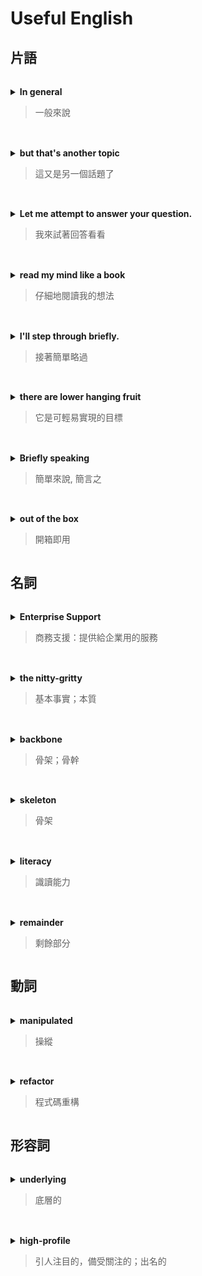 ###### <!-- ref -->

[node.js enterprise support]: https://www.joyent.com/services/nodejs-support
[briefly go through]: https://ludwig.guru/s/briefly+go+through
[in general]: #片語
[but that's another topic]: #片語
[let me attempt to answer your question.]: #片語
[read my mind like a book]: #片語
[i'll step through briefly.]: https://www.udemy.com/course/understand-nodejs/learn/lecture/3509218
[there are lower hanging fruit]: #片語
[briefly speaking]: #片語
[let me say it briefly]: #片語
[simply put]: #片語
[in short]: #片語
[out of the box]: #片語
[enterprise support]: #名詞
[the nitty-gritty]: https://dictionary.cambridge.org/zht/%E8%A9%9E%E5%85%B8/%E8%8B%B1%E8%AA%9E-%E6%BC%A2%E8%AA%9E-%E7%B9%81%E9%AB%94/the-nitty-gritty
[literacy]: #名詞
[remainder]: #名詞
[the remainder of]: #名詞
[backbone]: #名詞
[skeleton]: #名詞
[manipulated]: #動詞
[refactor]: #動詞
[underlying]: #形容詞
[underlying programming language]: #形容詞
[high-profile]: #形容詞

<!-- ref -->

# Useful English

## 片語

###### <!-- In general -->

<details close>
<summary><b>In general</b>

> 一般來說

</summary>

> [In general], since arrays give more than objects (arrays are ordered and objects not - hence array entries can be accessed just by position), that extra privilege arrays give comes at a cost - which is maintaining that order, hence operations done in the beginning of the array will be costly. However practically speaking no one would do that but that's another topic.

</details>

###### <!-- but that's another topic -->

<details close>
<summary><b>but that's another topic</b>

> 這又是另一個話題了

</summary>

> In general, since arrays give more than objects (arrays are ordered and objects not - hence array entries can be accessed just by position), that extra privilege arrays give comes at a cost - which is maintaining that order, hence operations done in the beginning of the array will be costly. However practically speaking no one would do that [but that's another topic].

</details>

###### <!-- Let me attempt to answer your question. -->

<details close>
<summary><b>Let me attempt to answer your question.</b>

> 我來試著回答看看

</summary>

> Hello Haresh,
> [Let me attempt to answer your question.]
> First thing is to understand that two worlds are involved here. The "client world" where browsers live and the "server world" where node lives. These are two worlds apart and they only communicate via request-response period.

</details>

###### <!-- read my mind like a book -->

<details close>
<summary><b>read my mind like a book</b>

> 仔細地閱讀我的想法

</summary>

> Allan you [read my mind like a book]. exactly what I usually do - over complicate things. The reason I thought about that approach was since v8 is running in the browser(i think so) which would then be a think-client I thought why can't I have plugins so that each client could download which ever functionality they wanted. sorry if I got some greymatter wasted but just a thought. thanks for the light anyways.

</details>

###### <!-- I'll step through briefly. -->

<details close>
<summary><b>I'll step through briefly.</b>

> 接著簡單略過

</summary>

> [I'll step through briefly.] It'll process the contents of my file a bit.

> more: [briefly go through]

</details>

###### <!-- there are lower hanging fruit -->

<details close>

<summary><b>there are lower hanging fruit</b>

> 它是可輕易實現的目標

</summary>

> In terms of web performance optimization, [there are lower hanging fruit], as the total time to create the CSSOM is generally less than the time it takes for one DNS lookup.

</details>

###### <!-- Briefly speaking -->

<details close>

<summary><b>Briefly speaking</b>

> 簡單來說, 簡言之

</summary>

> 相似：In a nutshell | Simply put | Briefly speaking | In short

> [Let me say it briefly], you may not need a car insurance, but you may need to pray before driving.
> ... and the law firm also revealed that most of our evidences are weak or incompetent. [Simply put], this lawsuit is in trouble.
> [In short], your car is able to run, but it won't last long.

</details>

###### <!-- out of the box  -->

<details close>

<summary><b>out of the box</b>

> 開箱即用

</summary>

> EX1.
> Django follows the "Batteries included" philosophy and provides almost everything most developers might want to do "[out of the box]".
>
> EX2.
> These solutions work straight [out of the box].

</details>

## 名詞

###### <!-- Enterprise Support -->

<details close>
<summary><b>Enterprise Support</b>

> 商務支援：提供給企業用的服務

</summary>

> Q: Are node have [enterprise support] ?
>
> A: Yup: [Node.js Enterprise Support]

</details>

###### <!-- the nitty-gritty -->

<details close>

<summary><b>the nitty-gritty</b>

> 基本事實；本質

</summary>

> And so, we'll just step now into where we're really getting into [the nitty-gritty]. This is compile. Now, it's going to actually compile my code.

</details>

###### <!-- backbone -->

<details close>

<summary><b>backbone</b>

> 骨架；骨幹

</summary>

> Are you Nuxt?
> Nuxt is the [backbone] of your Vue.js project, giving structure to build your project with confidence while keeping flexibility.

</details>

###### <!-- skeleton -->

<details close>

<summary><b>skeleton</b>

> 骨架

</summary>

> Use the Express Application Generator tool to create a [skeleton] website and application.

</details>

###### <!-- literacy -->

<details close>

<summary><b>literacy</b>

> 識讀能力

</summary>

> Basic computer [literacy]. A basic understanding of what a web server is.

</details>

###### <!-- remainder -->

<details close>

<summary><b>remainder</b>

> 剩餘部分

</summary>

> [The remainder of] the response header includes information about the response (e.g. when it was generated), the server, and how it expects the browser to handle the page (e.g. the X-Frame-Options: DENY line tells the browser not to allow this page to be embedded in an iframe in another site).

</details>

## 動詞

###### <!-- manipulated -->

<details close>

<summary><b>manipulated</b>

> 操縱

</summary>

> The DOM is also exposed, and can be [manipulated] through various APIs in JavaScript.

</details>

###### <!-- manipulated -->

<details close>

<summary><b>refactor</b>

> 程式碼重構

</summary>

> [Refactor] availablePrices with compose.

</details>

## 形容詞

###### <!-- underlying -->

<details close>

<summary><b>underlying</b>

> 底層的

</summary>

> The effort to learn a web framework depends on how familiar you are with the [underlying programming language], the consistency of its API, the quality of its documentation, and the size and activity of its community.

</details>

###### <!-- high-profile -->

<details close>

<summary><b>high-profile</b>

> 引人注目的，備受關注的；出名的

</summary>

> In other [high-profile] cases, millions of passwords, email addresses, and credit card details have been leaked into the public domain, exposing website users to both personal embarrassment and financial risk.

</details>

